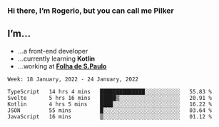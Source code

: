 ### Hi there, I’m Rogerio, but you can call me Pilker

## I’m…
- …a front-end developer
- …currently learning **Kotlin**
- …working at [**Folha de S.Paulo**](https://www.folha.com.br/)

<!--START_SECTION:waka-->
```text
Week: 18 January, 2022 - 24 January, 2022

TypeScript   14 hrs 4 mins   ██████████████░░░░░░░░░░░   55.83 % 
Svelte       5 hrs 16 mins   █████▒░░░░░░░░░░░░░░░░░░░   20.91 % 
Kotlin       4 hrs 5 mins    ████░░░░░░░░░░░░░░░░░░░░░   16.22 % 
JSON         55 mins         █░░░░░░░░░░░░░░░░░░░░░░░░   03.64 % 
JavaScript   16 mins         ▒░░░░░░░░░░░░░░░░░░░░░░░░   01.12 % 
```
<!--END_SECTION:waka-->
